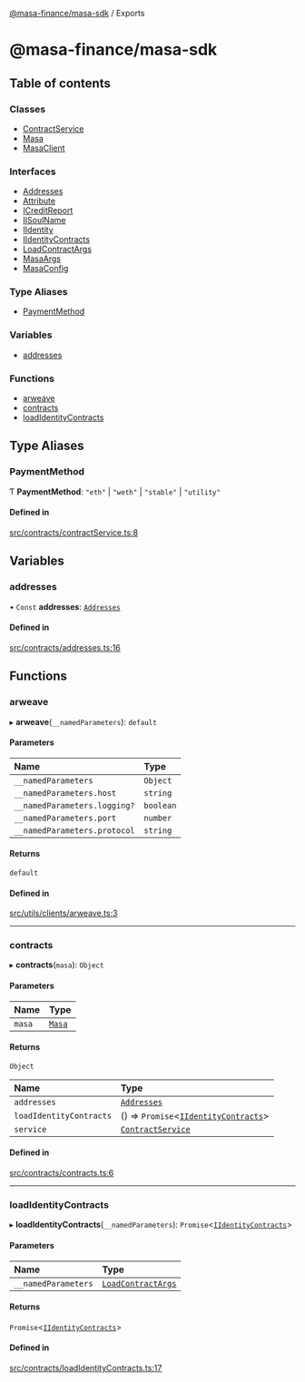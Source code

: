 [@masa-finance/masa-sdk](README.md) / Exports

# @masa-finance/masa-sdk

## Table of contents

### Classes

- [ContractService](classes/ContractService.md)
- [Masa](classes/Masa.md)
- [MasaClient](classes/MasaClient.md)

### Interfaces

- [Addresses](interfaces/Addresses.md)
- [Attribute](interfaces/Attribute.md)
- [ICreditReport](interfaces/ICreditReport.md)
- [IISoulName](interfaces/IISoulName.md)
- [IIdentity](interfaces/IIdentity.md)
- [IIdentityContracts](interfaces/IIdentityContracts.md)
- [LoadContractArgs](interfaces/LoadContractArgs.md)
- [MasaArgs](interfaces/MasaArgs.md)
- [MasaConfig](interfaces/MasaConfig.md)

### Type Aliases

- [PaymentMethod](modules.md#paymentmethod)

### Variables

- [addresses](modules.md#addresses)

### Functions

- [arweave](modules.md#arweave)
- [contracts](modules.md#contracts)
- [loadIdentityContracts](modules.md#loadidentitycontracts)

## Type Aliases

### PaymentMethod

Ƭ **PaymentMethod**: ``"eth"`` \| ``"weth"`` \| ``"stable"`` \| ``"utility"``

#### Defined in

[src/contracts/contractService.ts:8](https://github.com/masa-finance/masa-sdk/blob/137ba2f/src/contracts/contractService.ts#L8)

## Variables

### addresses

• `Const` **addresses**: [`Addresses`](interfaces/Addresses.md)

#### Defined in

[src/contracts/addresses.ts:16](https://github.com/masa-finance/masa-sdk/blob/137ba2f/src/contracts/addresses.ts#L16)

## Functions

### arweave

▸ **arweave**(`__namedParameters`): `default`

#### Parameters

| Name | Type |
| :------ | :------ |
| `__namedParameters` | `Object` |
| `__namedParameters.host` | `string` |
| `__namedParameters.logging?` | `boolean` |
| `__namedParameters.port` | `number` |
| `__namedParameters.protocol` | `string` |

#### Returns

`default`

#### Defined in

[src/utils/clients/arweave.ts:3](https://github.com/masa-finance/masa-sdk/blob/137ba2f/src/utils/clients/arweave.ts#L3)

___

### contracts

▸ **contracts**(`masa`): `Object`

#### Parameters

| Name | Type |
| :------ | :------ |
| `masa` | [`Masa`](classes/Masa.md) |

#### Returns

`Object`

| Name | Type |
| :------ | :------ |
| `addresses` | [`Addresses`](interfaces/Addresses.md) |
| `loadIdentityContracts` | () => `Promise`<[`IIdentityContracts`](interfaces/IIdentityContracts.md)\> |
| `service` | [`ContractService`](classes/ContractService.md) |

#### Defined in

[src/contracts/contracts.ts:6](https://github.com/masa-finance/masa-sdk/blob/137ba2f/src/contracts/contracts.ts#L6)

___

### loadIdentityContracts

▸ **loadIdentityContracts**(`__namedParameters`): `Promise`<[`IIdentityContracts`](interfaces/IIdentityContracts.md)\>

#### Parameters

| Name | Type |
| :------ | :------ |
| `__namedParameters` | [`LoadContractArgs`](interfaces/LoadContractArgs.md) |

#### Returns

`Promise`<[`IIdentityContracts`](interfaces/IIdentityContracts.md)\>

#### Defined in

[src/contracts/loadIdentityContracts.ts:17](https://github.com/masa-finance/masa-sdk/blob/137ba2f/src/contracts/loadIdentityContracts.ts#L17)
